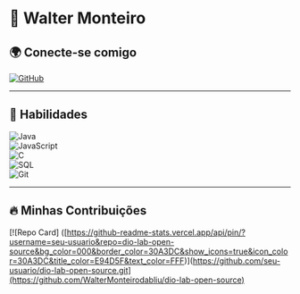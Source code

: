 # 🚀 Walter Monteiro  

## 🌍 Conecte-se comigo    
[![GitHub](https://img.shields.io/badge/GitHub-100000?style=for-the-badge&logo=github&logoColor=white)](https://github.com/WalterMonteirodabliu)  

---

## 🚀 Habilidades  
![Java](https://img.shields.io/badge/Java-ED8B00?style=for-the-badge&logo=java&logoColor=white)  
![JavaScript](https://img.shields.io/badge/JavaScript-F7DF1E?style=for-the-badge&logo=javascript&logoColor=black)  
![C](https://img.shields.io/badge/C-00599C?style=for-the-badge&logo=c&logoColor=white)  
![SQL](https://img.shields.io/badge/SQL-CC2927?style=for-the-badge&logo=microsoftsqlserver&logoColor=white)  
![Git](https://img.shields.io/badge/GIT-E44C30?style=for-the-badge&logo=git&logoColor=white)  

---

## 🔥 Minhas Contribuições  
[![Repo Card] ([https://github-readme-stats.vercel.app/api/pin/?username=seu-usuario&repo=dio-lab-open-source&bg_color=000&border_color=30A3DC&show_icons=true&icon_color=30A3DC&title_color=E94D5F&text_color=FFF)](https://github.com/seu-usuario/dio-lab-open-source.git](https://github.com/WalterMonteirodabliu/dio-lab-open-source)  
